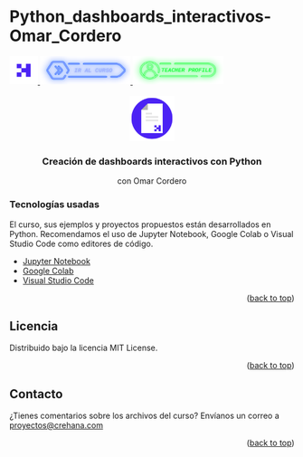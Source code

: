 # Python_dashboards_interactivos-Omar_Cordero
<div id="top">
  <a href="https://www.crehana.com">
    <img src="images/logo.png" alt="Logo" width="50" height="50">
  </a>
  <a href="https://www.crehana.com/clases/v2/16434/detalle/">
    <img src="images/curso.png" alt="Logo" width="160" height="50">
  </a>
  <a href="https://mx.linkedin.com/in/omar-said-cordero-lugo">
    <img src="images/teacher.png" alt="Logo" width="160" height="50">
  </a>
</div>

<!-- PROJECT LOGO -->
<br />
<div align="center">
  <a href="https://github.com/crehana-studentxp/react_fundamentos-dulcinea_pena">
    <img src="images/project.png" alt="Logo" width="80" height="80">
  </a>

  <h3 align="center">Creación de dashboards interactivos con Python</h3>
  <p align="center">con Omar Cordero</h3> 
</div>

### Tecnologías usadas

El curso, sus ejemplos y proyectos propuestos están desarrollados en Python.
Recomendamos el uso de Jupyter Notebook, Google Colab o Visual Studio Code como editores de código.

* [Jupyter Notebook](https://jupyter.org/)
* [Google Colab](https://colab.research.google.com/)
* [Visual Studio Code](https://code.visualstudio.com/)

<p align="right">(<a href="#top">back to top</a>)</p>

<!-- LICENSE -->
## Licencia

Distribuido bajo la licencia MIT License. 

<p align="right">(<a href="#top">back to top</a>)</p>

<!-- CONTACT -->
## Contacto

¿Tienes comentarios sobre los archivos del curso? Envíanos un correo a proyectos@crehana.com

<p align="right">(<a href="#top">back to top</a>)</p>
